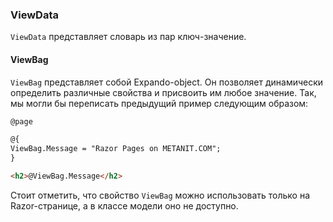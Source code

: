 ﻿### ViewData

`ViewData` представляет словарь из пар ключ-значение.

#### ViewBag

`ViewBag` представляет собой Expando-object. Он позволяет динамически определить различные свойства и присвоить им любое значение. Так, мы могли бы переписать предыдущий пример следующим образом:

```html
@page

@{
ViewBag.Message = "Razor Pages on METANIT.COM";
}

<h2>@ViewBag.Message</h2>
```

Стоит отметить, что свойство `ViewBag` можно использовать только на Razor-странице, а в классе модели оно не доступно.
